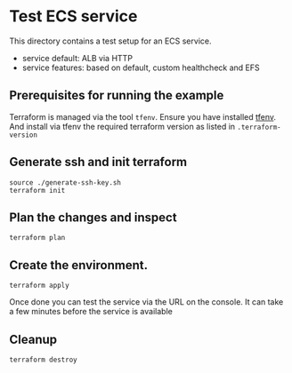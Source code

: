 # Test ECS service

This directory contains a test setup for an ECS service. 
- service default: ALB via HTTP
- service features: based on default, custom healthcheck and EFS


## Prerequisites for running the example
Terraform is managed via the tool `tfenv`. Ensure you have installed [tfenv](https://github.com/kamatama41/tfenv). And install via tfenv the required terraform version as listed in `.terraform-version`

## Generate ssh and init terraform

```
source ./generate-ssh-key.sh
terraform init

```

## Plan the changes and inspect

```
terraform plan
```

## Create the environment.

```
terraform apply
```

Once done you can test the service via the URL on the console. It can take a few minutes before the service is available


## Cleanup

```
terraform destroy
```
